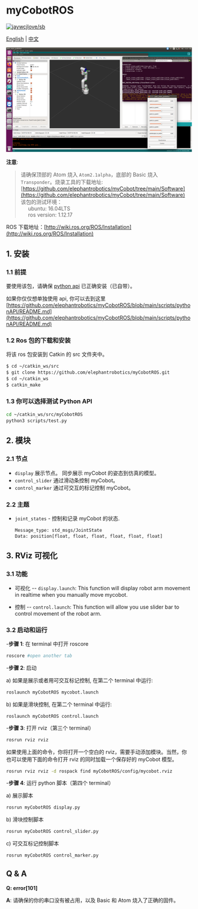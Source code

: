 # myCobotROS

[![jaywcjlove/sb](https://jaywcjlove.github.io/sb/lang/english.svg)](README.md)

[English](README.md) | [中文](READMEcn.md)

![Demo](./Screenshot-1.png)

**注意**:

<!-- This is the mycobot ROS package designed by Zhang Lijun([lijun.zhang@elephantrobotics.com]()) -->

> 请确保顶部的 Atom 烧入 `Atom2.1alpha`，底部的 Basic 烧入 `Transponder`。烧录工具的下载地址: [https://github.com/elephantrobotics/myCobot/tree/main/Software](https://github.com/elephantrobotics/myCobot/tree/main/Software)<br>
> 该包的测试环境：<br> &nbsp;&nbsp;&nbsp;&nbsp; ubuntu: 16.04LTS<br> &nbsp;&nbsp;&nbsp;&nbsp; ros version: 1.12.17

ROS 下载地址：[http://wiki.ros.org/ROS/Installation](http://wiki.ros.org/ROS/Installation)

## 1. 安装

### 1.1 前提

要使用该包，请确保 [python api]() 已正确安装（已自带）。

如果你仅仅想单独使用 api, 你可以去到这里 [https://github.com/elephantrobotics/myCobotROS/blob/main/scripts/pythonAPI/README.md](https://github.com/elephantrobotics/myCobotROS/blob/main/scripts/pythonAPI/README.md)

### 1.2 Ros 包的下载和安装

将该 ros 包安装到 Catkin 的 src 文件夹中。

```bash
$ cd ~/catkin_ws/src
$ git clone https://github.com/elephantrobotics/myCobotROS.git
$ cd ~/catkin_ws
$ catkin_make
```

### 1.3 你可以选择测试 Python API

```bash
cd ~/catkin_ws/src/myCobotROS
python3 scripts/test.py
```

## 2. 模块

### 2.1 节点

- `display` 展示节点。 同步展示 myCobot 的姿态到仿真的模型。
- `control_slider` 通过滑动条控制 myCobot。
- `control_marker` 通过可交互的标记控制 myCobot。

### 2.2 主题

- `joint_states` - 控制和记录 myCobot 的状态.

  ```
  Message_type: std_msgs/JointState
  Data: position[float, float, float, float, float, float]
  ```

## 3. RViz 可视化

### 3.1 功能

- 可视化 -- `display.launch`: This function will display robot arm movement in realtime when you manually move mycobot.

- 控制 -- `control.launch`: This function will allow you use slider bar to control movement of the robot arm.

### 3.2 启动和运行

-**步骤 1**: 在 terminal 中打开 roscore

```bash
roscore #open another tab
```

-**步骤 2**: 启动

a) 如果是展示或者用可交互标记控制, 在第二个 terminal 中运行:

```bash
roslaunch myCobotROS mycobot.launch
```

b) 如果是滑块控制, 在第二个 terminal 中运行:

```
roslaunch myCobotROS control.launch
```

-**步骤 3**: 打开 rviz（第三个 terminal）

```bash
rosrun rviz rviz
```

如果使用上面的命令，你将打开一个空白的 rviz，需要手动添加模块。当然，你也可以使用下面的命令打开 rviz 的同时加载一个保存好的 myCobot 模型。

```bash
rosrun rviz rviz -d rospack find myCobotROS/config/mycobot.rviz
```

-**步骤 4**: 运行 python 脚本（第四个 terminal）

a) 展示脚本

```bash
rosrun myCobotROS display.py
```

b) 滑块控制脚本

```bash
rosrun myCobotROS control_slider.py
```

c) 可交互标记控制脚本

```bash
rosrun myCobotROS control_marker.py
```

## Q & A

**Q: error[101]**

**A**: 请确保的你的串口没有被占用，以及 Basic 和 Atom 烧入了正确的固件。
